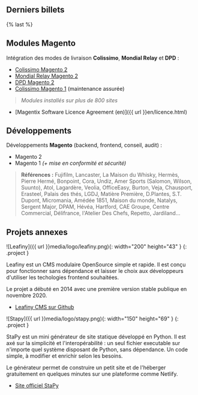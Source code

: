 ## Derniers billets

<div>{% last %}</div>

## Modules Magento

Intégration des modes de livraison **Colissimo**, **Mondial Relay** et **DPD** :

- [Colissimo Magento 2](<https://colissimo.magentix.fr/magento-2/>)
- [Mondial Relay Magento 2](<https://mondialrelay.magentix.fr/magento-2/>)
- [DPD Magento 2](<https://dpd.magentix.fr/magento-2/>)
- [Colissimo Magento 1](<https://colissimo.magentix.fr/magento-1/>) (maintenance assurée)

> *Modules installés sur plus de 800 sites*

- [Magentix Software Licence Agreement (en)]({{ url }}en/licence.html)

## Développements

Développements **Magento** (backend, frontend, conseil, audit) :

- Magento 2
- Magento 1 *(+ mise en conformité et sécurité)*

> **Références :** Fujifilm, Lancaster, La Maison du Whisky, Hermès, Pierre Hermé, Bonpoint, Cora, Undiz, Amer Sports (Salomon, Wilson, Suunto), Atol, Lagardère, Veolia, OfficeEasy, Burton, Veja, Chausport, Erasteel, Palais des thés, LGDJ, Matière Première, D.Plantes, S.T. Dupont, Micromania, Amédée 1851, Maison du monde, Natalys, Sergent Major, DPAM, Hévéa, Hartford, CAE Groupe, Centre Commercial, Délifrance, l'Atelier Des Chefs, Repetto, Jardiland...

## Projets annexes

![Leafiny]({{ url }}media/logo/leafiny.png){: width="200" height="43" }
{: .project }

Leafiny est un CMS modulaire OpenSource simple et rapide. Il est conçu pour fonctionner sans dépendance et laisser le choix aux développeurs d'utiliser les techologies frontend souhaitées.

Le projet a débuté en 2014 avec une première version stable publique en novembre 2020.

- [Leafiny CMS sur Github](https://github.com/leafiny/cms)

![Stapy]({{ url }}media/logo/stapy.png){: width="150" height="69" }
{: .project }

StaPy est un mini générateur de site statique développé en Python. Il est axé sur la simplicité et l'interopérabilité : un seul fichier executable sur n'importe quel système disposant de Python, sans dépendance. Un code simple, à modifier et enrichir selon les besoins.

Le générateur permet de construire un petit site et de l'héberger gratuitement en quelques minutes sur une plateforme comme Netlify.

- [Site officiel StaPy](https://www.stapy.net)